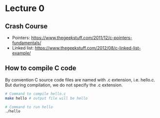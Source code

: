 # Lecture 0

## Crash Course

- Pointers: https://www.thegeekstuff.com/2011/12/c-pointers-fundamentals/
- Linked list: https://www.thegeekstuff.com/2012/08/c-linked-list-example/

## How to compile C code

By convention C source code files are named with .c extension, i.e. hello.c. But during compilation, we do not specify the .c extension.

```bash
# Command to compile hello.c
make hello # output file will be hello

# Command to run hello
./hello
```